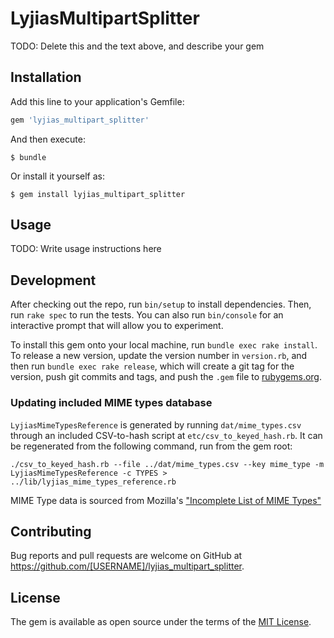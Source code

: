 # LyjiasMultipartSplitter

TODO: Delete this and the text above, and describe your gem

## Installation

Add this line to your application's Gemfile:

```ruby
gem 'lyjias_multipart_splitter'
```

And then execute:

    $ bundle

Or install it yourself as:

    $ gem install lyjias_multipart_splitter

## Usage

TODO: Write usage instructions here

## Development

After checking out the repo, run `bin/setup` to install dependencies. Then, run `rake spec` to run the tests. You can also run `bin/console` for an interactive prompt that will allow you to experiment.

To install this gem onto your local machine, run `bundle exec rake install`. To release a new version, update the version number in `version.rb`, and then run `bundle exec rake release`, which will create a git tag for the version, push git commits and tags, and push the `.gem` file to [rubygems.org](https://rubygems.org).

### Updating included MIME types database
`LyjiasMimeTypesReference` is generated by running `dat/mime_types.csv` through an included CSV-to-hash script at `etc/csv_to_keyed_hash.rb`. It can be regenerated from the following command, run from the gem root:

    ./csv_to_keyed_hash.rb --file ../dat/mime_types.csv --key mime_type -m LyjiasMimeTypesReference -c TYPES > ../lib/lyjias_mime_types_reference.rb

MIME Type data is sourced from Mozilla's ["Incomplete List of MIME Types"](https://developer.mozilla.org/en-US/docs/Web/HTTP/Basics_of_HTTP/MIME_types/Complete_list_of_MIME_types)

## Contributing

Bug reports and pull requests are welcome on GitHub at https://github.com/[USERNAME]/lyjias_multipart_splitter.

## License

The gem is available as open source under the terms of the [MIT License](http://opensource.org/licenses/MIT).

